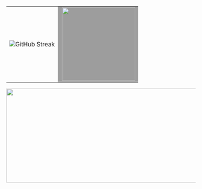 <table>
  <tr>
    <td>
      <img src="https://streak-stats.demolab.com?user=devseunggwan&theme=onedark-duo&hide_border=true&locale=ko&card_width=600&mode=daily" alt="GitHub Streak" />
    </td>
    <td bgcolor="#9D9D9D">
      <img height="195px" align="right" src="https://github-readme-stats.vercel.app/api/top-langs/?username=devseunggwan&theme=shadow_green&hide_border=true&layout=compact&hide=Jupyter%20Notebook&locale=kr" />
    </td>
  </tr>
</table>

<a href="https://github.com/devxb/gitanimals">
<img
  src="https://render.gitanimals.org/farms/devseunggwan"
  width="1000"
  height="250"
/>
</a>
